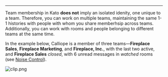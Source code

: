 ***

Team membership in Kato **does not** imply an isolated idenity, one unique to a team. Therefore, you can work on multiple teams, maintaining the same 1-1 histories with people with whom you share memberhsip across teams. Additionally, you can work with rooms and people belonging to different teams at the same time.

In the example below, Calliope is a member of three teams&#8212;**Fireplace Sales**, **Fireplace Marketing**, and **Fireplace, Inc.**, with the last two active, and **Fireplace Sales** _closed_, with 6 unread messages in _watched_ rooms (see [Noise Control](/articles/en/notifications/noise-control)).

![clip.png](https://in.kato.im/c35d6e461376cd84502fc958703c89064117050a2a02fe668ae8baad59e7076/clip.png)

